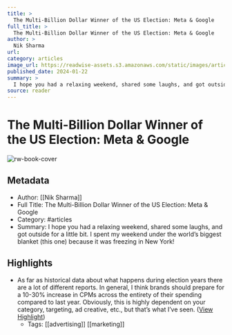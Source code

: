 ```yaml
---
title: >
  The Multi-Billion Dollar Winner of the US Election: Meta & Google
full_title: >
  The Multi-Billion Dollar Winner of the US Election: Meta & Google
author: >
  Nik Sharma
url: 
category: articles
image_url: https://readwise-assets.s3.amazonaws.com/static/images/article2.74d541386bbf.png
published_date: 2024-01-22
summary: >
  I hope you had a relaxing weekend, shared some laughs, and got outside for a little bit. I spent my weekend under the world’s biggest blanket (this one) because it was freezing in New York!
source: reader
---
```

# The Multi-Billion Dollar Winner of the US Election: Meta & Google

![rw-book-cover](https://readwise-assets.s3.amazonaws.com/static/images/article2.74d541386bbf.png)

## Metadata
- Author: [[Nik Sharma]]
- Full Title: The Multi-Billion Dollar Winner of the US Election: Meta & Google
- Category: #articles
- Summary: I hope you had a relaxing weekend, shared some laughs, and got outside for a little bit. I spent my weekend under the world’s biggest blanket (this one) because it was freezing in New York!

## Highlights
- As far as historical data about what happens during election years there are a lot of different reports. In general, I think brands should prepare for a 10-30% increase in CPMs across the entirety of their spending compared to last year. Obviously, this is highly dependent on your category, targeting, ad creative, etc., but that’s what I’ve seen. ([View Highlight](https://read.readwise.io/read/01hn0d4cbwhc427v5gs6n4z6a8))
    - Tags: [[advertising]] [[marketing]] 



